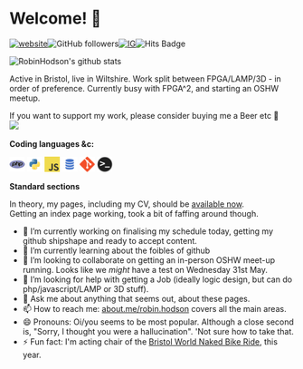<h1>Welcome! 👋</h1>
<a href="https://freedom.is/BIG"><img src="https://img.shields.io/static/v1?labelColor=333&message=Business%20website&color=orange&style=for-the-badge&logo=html5&logoColor=fc8" alt="website"/></a><img src="https://img.shields.io/github/followers/RobinHodson?style=for-the-badge" alt="GitHub followers"><a href="https://instagram.com/robin.hodson"><img alt="IG" src="https://img.shields.io/badge/-Instagram-e4405f?style=for-the-badge&logo=Instagram&logoColor=white"/></a><img src="http://hits.dwyl.com/RobinHodson/github-profile-readme.svg" alt="Hits Badge"/> 


![RobinHodson's github stats](https://github-readme-stats.vercel.app/api?username=RobinHodson&show_icons=true&title_color=fff&icon_color=79ff97&text_color=9f9f9f&bg_color=151515)

Active in Bristol, live in Wiltshire. Work split between FPGA/LAMP/3D - in order of preference. Currently busy with FPGA^2, and starting an OSHW meetup.

If you want to support my work, please consider buying me a Beer etc 🍻
<br/><a href="https://www.buymeacoffee.com/robin.hodson"><img src="https://img.buymeacoffee.com/button-api/?text=Buy+me+a+Beer&emoji=🍻&slug=robin.hodson&button_colour=FF5F5F&font_colour=ffffff&font_family=Arial&outline_colour=000000&coffee_colour=FFDD00" /></a>

**Coding languages &c:**

<code><img height="27" src="https://raw.githubusercontent.com/github/explore/80688e429a7d4ef2fca1e82350fe8e3517d3494d/topics/php/php.png" alt="php"></code>
<code><img height="27" src="https://raw.githubusercontent.com/github/explore/80688e429a7d4ef2fca1e82350fe8e3517d3494d/topics/python/python.png" alt="python"></code>
<code><img height="27" src="https://raw.githubusercontent.com/github/explore/80688e429a7d4ef2fca1e82350fe8e3517d3494d/topics/javascript/javascript.png" alt="javascript"></code>
<code><img height="27" src="https://raw.githubusercontent.com/github/explore/80688e429a7d4ef2fca1e82350fe8e3517d3494d/topics/sql/sql.png" alt="sql"></code>
<code><img height="27" src="https://raw.githubusercontent.com/devicons/devicon/master/icons/git/git-original.svg" alt="git"></code>
<code><img height="27" src="https://raw.githubusercontent.com/github/explore/80688e429a7d4ef2fca1e82350fe8e3517d3494d/topics/terminal/terminal.png" alt="terminal"></code>

**Standard sections**

In theory, my pages, including my CV, should be <a href="https://robinhodson.github.io/RobinHodson/">available now</A>.
<br/>Getting an index page working, took a bit of faffing around though.

<!--
**RobinHodson/RobinHodson** is a ✨ _special_ ✨ repository because its `README.md` (this file) appears on your GitHub profile.
-->

- 🔭 I’m currently working on finalising my schedule today, getting my github shipshape and ready to accept content.
- 🌱 I’m currently learning about the foibles of github
- 👯 I’m looking to collaborate on getting an in-person OSHW meet-up running. Looks like we *might* have a test on Wednesday 31st May.
- 🤔 I’m looking for help with getting a Job (ideally logic design, but can do php/javascript/LAMP or 3D stuff).
- 💬 Ask me about anything that seems out, about these pages.
- 📫 How to reach me: <a href="https://about.me/robin.hodson">about.me/robin.hodson</a> covers all the main areas.
- 😄 Pronouns: Oi/you seems to be most popular. Although a close second is, "Sorry, I thought you were a hallucination". 'Not sure how to take that.
- ⚡ Fun fact: I'm acting chair of the <a href="http://wiki.worldnakedbikeride.org/index.php?title=Bristol">Bristol World Naked Bike Ride</a>, this year.
